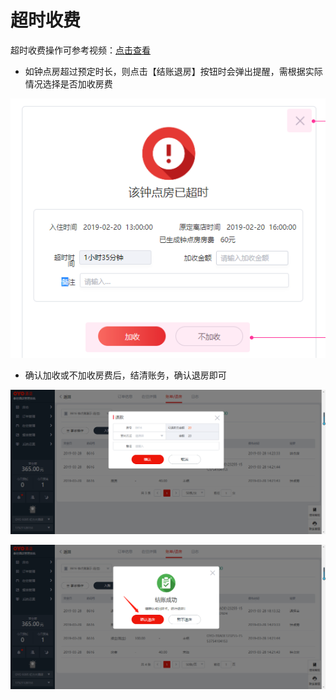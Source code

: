 # 超时收费

超时收费操作可参考视频：[点击查看](http://crs-pms-vidio.oss-cn-beijing.aliyuncs.com/%E9%92%9F%E7%82%B9%E6%88%BF%E8%B6%85%E6%97%B6%E6%94%B6%E8%B4%B9.mp4)

* 如钟点房超过预定时长，则点击【结账退房】按钮时会弹出提醒，需根据实际情况选择是否加收房费

![](../../../.gitbook/assets/image%20%28241%29.png)

* 确认加收或不加收房费后，结清账务，确认退房即可

![](../../../.gitbook/assets/image%20%28311%29.png)

![](../../../.gitbook/assets/image.png)

